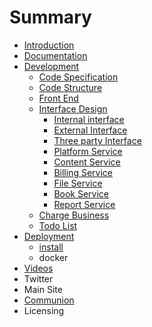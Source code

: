 # Summary

* [Introduction](README.md)
* [Documentation](documentation.md)
* [Development](development.md)
  * [Code Specification ](code-specification.md)
  * [Code Structure ](code-structure.md)
  * [Front End ](front-end.md)
  * [Interface Design ](interface-design.md)
    * [Internal interface](interface-design/internal-interface.md)
    * [External Interface ](interface-design/external-interface.md)
    * [Three party Interface](interface-design/three-party-interface.md)
    * [Platform Service ](interface-design/platform-service.md)
    * [Content Service](interface-design/content-service.md)
    * [Billing Service ](interface-design/billing-service.md)
    * [File Service](interface-design/file-service.md)
    * [Book Service](interface-design/book-service.md)
    * [Report Service](interface-design/report-service.md)
  * [Charge Business ](charge-business.md)
  * [Todo List](todo-list.md)
* [Deployment](deploy.md)
  * [install](deploy/install.md)
  * docker
* [Videos](videos.md)
* Twitter
* Main Site
* [Communion](communion.md)
* Licensing

